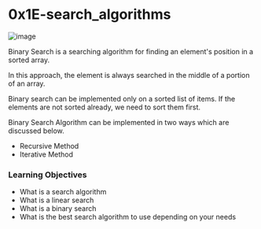 # 0x1E-search_algorithms

![image](https://user-images.githubusercontent.com/105078661/231563844-bd7aff58-1b81-41b7-8972-8046a19c508e.png)


Binary Search is a searching algorithm for finding an element's position in a sorted array.

In this approach, the element is always searched in the middle of a portion of an array.

Binary search can be implemented only on a sorted list of items. If the elements are not sorted already, we need to sort them first.


Binary Search Algorithm can be implemented in two ways which are discussed below.
- Recursive Method
- Iterative Method

### Learning Objectives
- What is a search algorithm
- What is a linear search
- What is a binary search
- What is the best search algorithm to use depending on your needs
